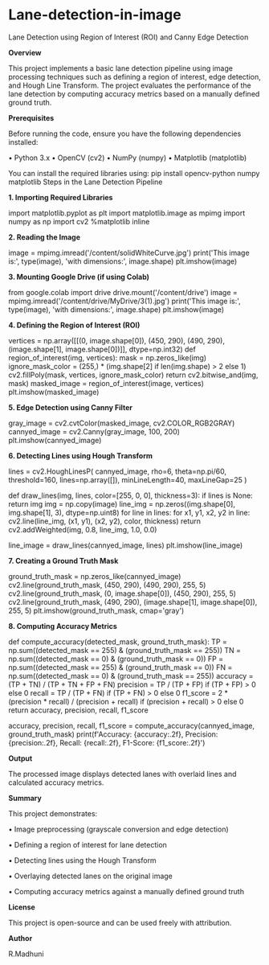 # Lane-detection-in-image
Lane Detection using Region of Interest (ROI) and Canny Edge Detection

**Overview**


This project implements a basic lane detection pipeline using image processing techniques such as defining a region of interest, edge detection, and Hough Line Transform. The project evaluates the performance of the lane detection by computing accuracy metrics based on a manually defined ground truth.

**Prerequisites**

Before running the code, ensure you have the following dependencies installed:

•	Python 3.x
•	OpenCV (cv2)
•	NumPy (numpy)
•	Matplotlib (matplotlib)

You can install the required libraries using:
pip install opencv-python numpy matplotlib
Steps in the Lane Detection Pipeline

**1. Importing Required Libraries**

import matplotlib.pyplot as plt
import matplotlib.image as mpimg
import numpy as np
import cv2
%matplotlib inline

**2. Reading the Image**

image = mpimg.imread('/content/solidWhiteCurve.jpg')
print('This image is:', type(image), 'with dimensions:', image.shape)
plt.imshow(image)

**3. Mounting Google Drive (if using Colab)**

from google.colab import drive
drive.mount('/content/drive')
image = mpimg.imread('/content/drive/MyDrive/3(1).jpg')
print('This image is:', type(image), 'with dimensions:', image.shape)
plt.imshow(image)

**4. Defining the Region of Interest (ROI)**

vertices = np.array([[(0, image.shape[0]), (450, 290), (490, 290), (image.shape[1], image.shape[0])]], dtype=np.int32)
def region_of_interest(img, vertices):
    mask = np.zeros_like(img)
    ignore_mask_color = (255,) * (img.shape[2] if len(img.shape) > 2 else 1)
    cv2.fillPoly(mask, vertices, ignore_mask_color)
    return cv2.bitwise_and(img, mask)
masked_image = region_of_interest(image, vertices)
plt.imshow(masked_image)

**5. Edge Detection using Canny Filter**

gray_image = cv2.cvtColor(masked_image, cv2.COLOR_RGB2GRAY)
cannyed_image = cv2.Canny(gray_image, 100, 200)
plt.imshow(cannyed_image)

**6. Detecting Lines using Hough Transform**

lines = cv2.HoughLinesP(
    cannyed_image,
    rho=6,
    theta=np.pi/60,
    threshold=160,
    lines=np.array([]),
    minLineLength=40,
    maxLineGap=25
)

def draw_lines(img, lines, color=[255, 0, 0], thickness=3):
    if lines is None:
        return img
    img = np.copy(image)
    line_img = np.zeros((img.shape[0], img.shape[1], 3), dtype=np.uint8)
    for line in lines:
        for x1, y1, x2, y2 in line:
            cv2.line(line_img, (x1, y1), (x2, y2), color, thickness)
    return cv2.addWeighted(img, 0.8, line_img, 1.0, 0.0)

line_image = draw_lines(cannyed_image, lines)
plt.imshow(line_image)

**7. Creating a Ground Truth Mask**

ground_truth_mask = np.zeros_like(cannyed_image)
cv2.line(ground_truth_mask, (450, 290), (490, 290), 255, 5)
cv2.line(ground_truth_mask, (0, image.shape[0]), (450, 290), 255, 5)
cv2.line(ground_truth_mask, (490, 290), (image.shape[1], image.shape[0]), 255, 5)
plt.imshow(ground_truth_mask, cmap='gray')

**8. Computing Accuracy Metrics**

def compute_accuracy(detected_mask, ground_truth_mask):
    TP = np.sum((detected_mask == 255) & (ground_truth_mask == 255))
    TN = np.sum((detected_mask == 0) & (ground_truth_mask == 0))
    FP = np.sum((detected_mask == 255) & (ground_truth_mask == 0))
    FN = np.sum((detected_mask == 0) & (ground_truth_mask == 255))
    accuracy = (TP + TN) / (TP + TN + FP + FN)
    precision = TP / (TP + FP) if (TP + FP) > 0 else 0
    recall = TP / (TP + FN) if (TP + FN) > 0 else 0
    f1_score = 2 * (precision * recall) / (precision + recall) if (precision + recall) > 0 else 0
    return accuracy, precision, recall, f1_score

accuracy, precision, recall, f1_score = compute_accuracy(cannyed_image, ground_truth_mask)
print(f'Accuracy: {accuracy:.2f}, Precision: {precision:.2f}, Recall: {recall:.2f}, F1-Score: {f1_score:.2f}')

**Output**

The processed image displays detected lanes with overlaid lines and calculated accuracy metrics.

**Summary**

This project demonstrates:

•	Image preprocessing (grayscale conversion and edge detection)

•	Defining a region of interest for lane detection

•	Detecting lines using the Hough Transform

•	Overlaying detected lanes on the original image

•	Computing accuracy metrics against a manually defined ground truth


**License**

This project is open-source and can be used freely with attribution.

**Author**

R.Madhuni


